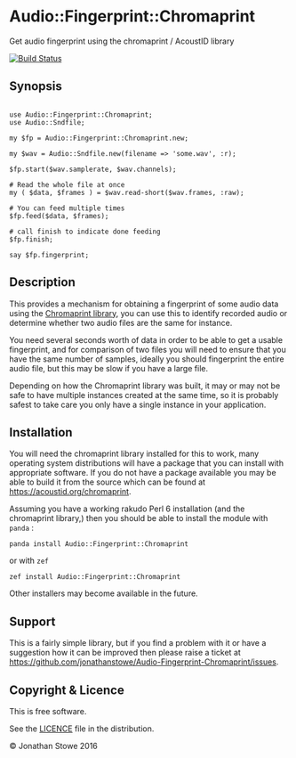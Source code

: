 # Audio::Fingerprint::Chromaprint

Get audio fingerprint using the chromaprint / AcoustID library

[![Build Status](https://travis-ci.org/jonathanstowe/Audio-Fingerprint-Chromaprint.svg?branch=master)](https://travis-ci.org/jonathanstowe/Audio-Fingerprint-Chromaprint)
## Synopsis

```perl6

use Audio::Fingerprint::Chromaprint;
use Audio::Sndfile;

my $fp = Audio::Fingerprint::Chromaprint.new;

my $wav = Audio::Sndfile.new(filename => 'some.wav', :r);

$fp.start($wav.samplerate, $wav.channels);

# Read the whole file at once
my ( $data, $frames ) = $wav.read-short($wav.frames, :raw);

# You can feed multiple times
$fp.feed($data, $frames);

# call finish to indicate done feeding
$fp.finish;

say $fp.fingerprint;

```


## Description

This provides a mechanism for obtaining a fingerprint of some audio data
using the [Chromaprint library](https://acoustid.org/chromaprint), you
can use this to identify recorded audio or determine whether two audio
files are the same for instance.

You need several seconds worth of data in order to be able to get a
usable fingerprint, and for comparison of two files you will need to
ensure that you have the same number of samples, ideally you should
fingerprint the entire audio file, but this may be slow if you have
a large file.

Depending on how the Chromaprint library was built, it may or may not
be safe to have multiple instances created at the same time, so it
is probably safest to take care you only have a single instance in
your application.

## Installation

You will need the chromaprint library installed for this to work,
many operating system distributions will have a package that you
can install with appropriate software.  If you do not have a package
available you may be able to build it from the source which can be
found at https://acoustid.org/chromaprint.

Assuming you have a working rakudo Perl 6 installation (and the
chromaprint library,) then you should be able to install the module
with ```panda``` :

	panda install Audio::Fingerprint::Chromaprint

or with ```zef```

	zef install Audio::Fingerprint::Chromaprint

Other installers may become available in the future.

## Support

This is a fairly simple library, but if you find a problem with it
or have a suggestion how it can be improved then please raise a
ticket at https://github.com/jonathanstowe/Audio-Fingerprint-Chromaprint/issues.

## Copyright & Licence

This is free software.

See the [LICENCE](LICENCE) file in the distribution.

© Jonathan Stowe 2016

